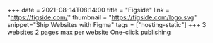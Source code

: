 +++
date = 2021-08-14T08:14:00
title = "Figside"
link = "https://figside.com/"
thumbnail = "https://figside.com/logo.svg"
snippet="Ship Websites with Figma"
tags = ["hosting-static"]
+++
3 websites
2 pages max per website
One-click publishing
